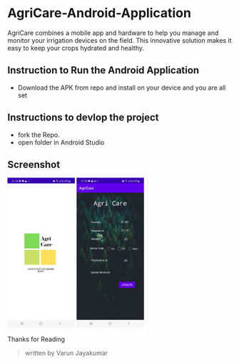 # AgriCare-Android-Application

AgriCare combines a mobile app and hardware to help you manage and monitor your irrigation devices on the field. This innovative solution makes it easy to keep your crops hydrated and healthy.

## Instruction to Run the Android Application

- Download the APK from repo and install on your device and you are all set

## Instructions to devlop the project

- fork the Repo.
- open folder in Android Studio

## Screenshot

<div>
<img style="display: inline" src="https://github.com/varun-jayakumar/AgriCare-Android-Application/blob/master/screenshots/landing.jpg?raw=true" width=30% height=30%>
<img style="display: inline"  src="https://github.com/varun-jayakumar/AgriCare-Android-Application/blob/master/screenshots/mainPage.jpg?raw=true" width=30% height=30%>
<div>

Thanks for Reading

> written by Varun Jayakumar
